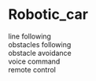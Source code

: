 # Robotic_car
line following <br>obstacles following <br> obstacle avoidance  <br>voice command <br>remote control
